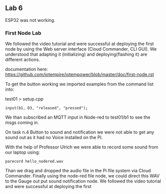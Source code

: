 ## Lab 6

ESP32 was not working. 

### First Node Lab

We followed the video tutorial and were successful at deploying the first node by using the Web server interface (Cloud Commander, CLI GUI). We understood that adapting it (initializing) and deploying(flashing it) are different actions. 

documentation here: https://github.com/iotempire/iotempower/blob/master/doc/first-node.rst

To get the button working we imported examples from the command list into:

test01 > setup.cpp

    input(b1, D3, "released", "pressed");

We than subscribed an MQTT input in Node-red to test01/b1 to see the msgs coming in. 

On task n.4 Button to sound and notification we were not able to get any sound out as it had no Voice installed on the PI. 

With the help of Professor Ulrich we were able to record some sound from our laptop using: 

    parecord hello_nodered.wav

Than we drag and dropped the audio file in the Pi file system via Cloud Commander. Finally using the node-red file node, we could direct this WAV to the Gauge out put sound notification node. 
We followed the video tutorial and were successful at deploying the first 